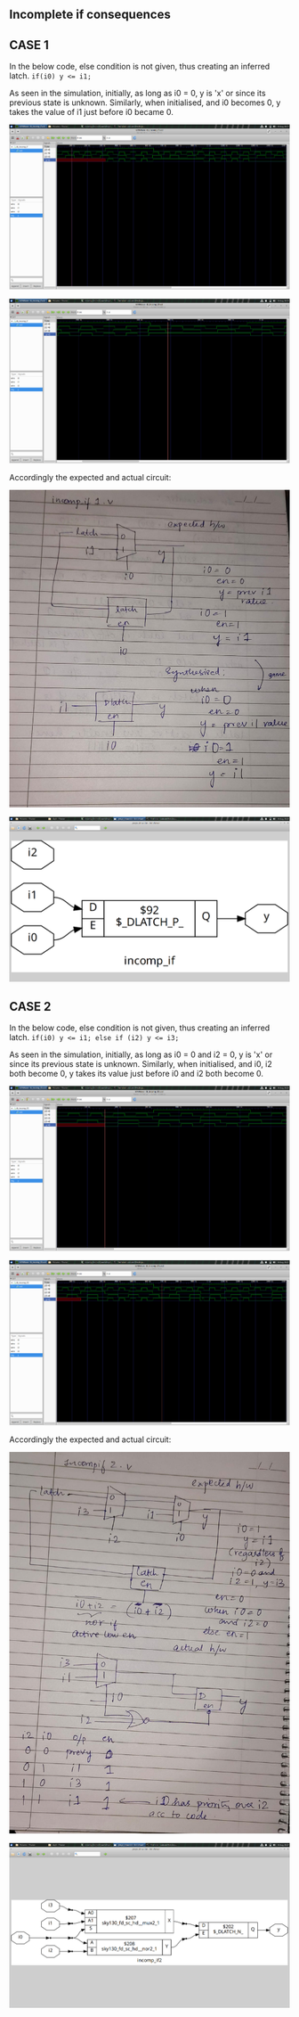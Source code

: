 ## Incomplete if consequences

## CASE 1

In the below code, else condition is not given, thus creating an inferred latch. 
`
	if(i0)
		y <= i1;
`

As seen in the simulation, initially, as long as i0 = 0, y is 'x' or since its previous state is unknown. Similarly, when initialised, and i0 becomes 0, y takes the value of i1 just before i0 became 0. 

![](images/incompif_zoom1.png)

![](images/incompif_zoom2.png)

Accordingly the expected and actual circuit:

![](images/incompif_expected_hw.jpeg)

![](images/incompif_show.png)


## CASE 2

In the below code, else condition is not given, thus creating an inferred latch. 
`
	if(i0)
		y <= i1;
	else if (i2)
		y <= i3;
`

As seen in the simulation, initially, as long as i0 = 0 and i2 = 0, y is 'x' or since its previous state is unknown. Similarly, when initialised, and i0, i2 both become 0, y takes its value just before i0 and i2 both become 0. 

![](images/incompif2_zoom1.png)

![](images/incompif2_zoom2.png)

Accordingly the expected and actual circuit:

![](images/incompif2_expected_hw.jpeg)

![](images/incompif2_show.png)
